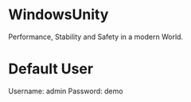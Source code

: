 # WindowsUnity
Performance, Stability and Safety in a modern World.

# Default User
Username: admin
Password: demo
